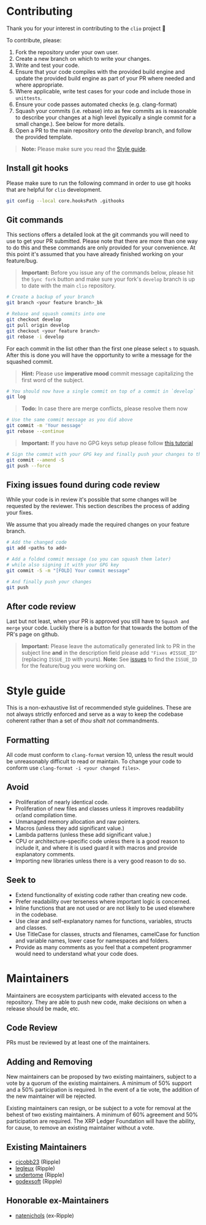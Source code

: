# Contributing
Thank you for your interest in contributing to the `clio` project 🙏

To contribute, please:
1. Fork the repository under your own user.
2. Create a new branch on which to write your changes.
3. Write and test your code.
4. Ensure that your code compiles with the provided build engine and update the provided build engine as part of your PR where needed and where appropriate.
5. Where applicable, write test cases for your code and include those in `unittests`.
6. Ensure your code passes automated checks (e.g. clang-format)
7. Squash your commits (i.e. rebase) into as few commits as is reasonable to describe your changes at a high level (typically a single commit for a small change.). See below for more details.
8. Open a PR to the main repository onto the _develop_ branch, and follow the provided template.

> **Note:** Please make sure you read the [Style guide](#style-guide).

## Install git hooks
Please make sure to run the following command in order to use git hooks that are helpful for `clio` development.

``` bash
git config --local core.hooksPath .githooks
```

## Git commands
This sections offers a detailed look at the git commands you will need to use to get your PR submitted. 
Please note that there are more than one way to do this and these commands are only  provided for your convenience.
At this point it's assumed that you have already finished working on your feature/bug.

> **Important:** Before you issue any of the commands below, please hit the `Sync fork` button and make sure your fork's `develop` branch is up to date with the main `clio` repository.

``` bash
# Create a backup of your branch
git branch <your feature branch>_bk

# Rebase and squash commits into one
git checkout develop
git pull origin develop
git checkout <your feature branch>
git rebase -i develop
```
For each commit in the list other than the first one please select `s` to squash.
After this is done you will have the opportunity to write a message for the squashed commit.

> **Hint:** Please use **imperative mood** commit message capitalizing the first word of the subject.

``` bash
# You should now have a single commit on top of a commit in `develop`
git log
```
> **Todo:** In case there are merge conflicts, please resolve them now

``` bash
# Use the same commit message as you did above
git commit -m 'Your message'
git rebase --continue
```

> **Important:** If you have no GPG keys setup please follow [this tutorial](https://docs.github.com/en/authentication/managing-commit-signature-verification/adding-a-gpg-key-to-your-github-account)

``` bash
# Sign the commit with your GPG key and finally push your changes to the repo
git commit --amend -S
git push --force
```

## Fixing issues found during code review
While your code is in review it's possible that some changes will be requested by the reviewer.
This section describes the process of adding your fixes.

We assume that you already made the required changes on your feature branch.

``` bash
# Add the changed code
git add <paths to add>

# Add a folded commit message (so you can squash them later)
# while also signing it with your GPG key
git commit -S -m "[FOLD] Your commit message"

# And finally push your changes
git push
```
## After code review
Last but not least, when your PR is approved you still have to `Squash and merge` your code. 
Luckily there is a button for that towards the bottom of the PR's page on github.

> **Important:** Please leave the automatically generated link to PR in the subject line **and** in the description field please add `"Fixes #ISSUE_ID"` (replacing `ISSUE_ID` with yours).
> **Note:** See [issues](https://github.com/XRPLF/clio/issues) to find the `ISSUE_ID` for the feature/bug you were working on.

# Style guide
This is a non-exhaustive list of recommended style guidelines. These are not always strictly enforced and serve as a way to keep the codebase coherent rather than a set of _thou shalt not_ commandments.

## Formatting
All code must conform to `clang-format` version 10, unless the result would be unreasonably difficult to read or maintain.
To change your code to conform use `clang-format -i <your changed files>`.

## Avoid
* Proliferation of nearly identical code.
* Proliferation of new files and classes unless it improves readability or/and compilation time.
* Unmanaged memory allocation and raw pointers.
* Macros (unless they add significant value.)
* Lambda patterns (unless these add significant value.)
* CPU or architecture-specific code unless there is a good reason to include it, and where it is used guard it with macros and provide explanatory comments.
* Importing new libraries unless there is a very good reason to do so.

## Seek to
* Extend functionality of existing code rather than creating new code.
* Prefer readability over terseness where important logic is concerned.
* Inline functions that are not used or are not likely to be used elsewhere in the codebase.
* Use clear and self-explanatory names for functions, variables, structs and classes.
* Use TitleCase for classes, structs and filenames, camelCase for function and variable names, lower case for namespaces and folders.
* Provide as many comments as you feel that a competent programmer would need to understand what your code does.

# Maintainers
Maintainers are ecosystem participants with elevated access to the repository. They are able to push new code, make decisions on when a release should be made, etc.

## Code Review
PRs must be reviewed by at least one of the maintainers.

## Adding and Removing
New maintainers can be proposed by two existing maintainers, subject to a vote by a quorum of the existing maintainers. A minimum of 50% support and a 50% participation is required. In the event of a tie vote, the addition of the new maintainer will be rejected.

Existing maintainers can resign, or be subject to a vote for removal at the behest of two existing maintainers. A minimum of 60% agreement and 50% participation are required. The XRP Ledger Foundation will have the ability, for cause, to remove an existing maintainer without a vote.

## Existing Maintainers

* [cjcobb23](https://github.com/cjcobb23) (Ripple)
* [legleux](https://github.com/legleux) (Ripple)
* [undertome](https://github.com/undertome) (Ripple)
* [godexsoft](https://github.com/godexsoft) (Ripple)

## Honorable ex-Maintainers

* [natenichols](https://github.com/natenichols) (ex-Ripple)
